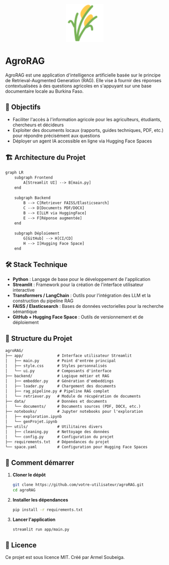 ﻿
<div align="center">
  <!-- <img src="https://emojicdn.elk.sh/🌾?style=google" width="120" height="120"/> -->
  <img src="docs/logo.svg" width="120" height="120"/>
</div>

# AgroRAG

AgroRAG est une application d'intelligence artificielle basée sur le principe de Retrieval-Augmented Generation (RAG). Elle vise à fournir des réponses contextualisées à des questions agricoles en s'appuyant sur une base documentaire locale au Burkina Faso.

## 🚀 Objectifs

- Faciliter l'accès à l'information agricole pour les agriculteurs, étudiants, chercheurs et décideurs
- Exploiter des documents locaux (rapports, guides techniques, PDF, etc.) pour répondre précisément aux questions
- Déployer un agent IA accessible en ligne via Hugging Face Spaces

## 🏗️ Architecture du Projet

```mermaid
graph LR
    subgraph Frontend
        A[Streamlit UI] --> B[main.py]
    end

    subgraph Backend
        B --> C[Retriever FAISS/Elasticsearch]
        C --> D[Documents PDF/DOCX]
        B --> E[LLM via HuggingFace]
        E --> F[Réponse augmentée]
    end

    subgraph Déploiement
        G[GitHub] --> H[CI/CD]
        H --> I[Hugging Face Space]
    end
```

## 🛠️ Stack Technique

- **Python** : Langage de base pour le développement de l'application
- **Streamlit** : Framework pour la création de l'interface utilisateur interactive
- **Transformers / LangChain** : Outils pour l'intégration des LLM et la construction du pipeline RAG
- **FAISS / Elasticsearch** : Bases de données vectorielles pour la recherche sémantique
- **GitHub + Hugging Face Space** : Outils de versionnement et de déploiement

## 📁 Structure du Projet

```
agroRAG/
├── app/               # Interface utilisateur Streamlit
│   ├── main.py        # Point d'entrée principal
│   ├── style.css      # Styles personnalisés
│   └── ui.py          # Composants d'interface
├── backend/           # Logique métier et RAG
│   ├── embedder.py    # Génération d'embeddings
│   ├── loader.py      # Chargement des documents
│   ├── rag_pipeline.py # Pipeline RAG complet
│   └── retriever.py   # Module de récupération de documents
├── data/              # Données et documents
│   └── documents/     # Documents sources (PDF, DOCX, etc.)
├── notebooks/         # Jupyter notebooks pour l'exploration
│   ├── exploration.ipynb
│   └── genProjet.ipynb
├── utils/             # Utilitaires divers
│   ├── cleaning.py    # Nettoyage des données
│   └── config.py      # Configuration du projet
├── requirements.txt   # Dépendances du projet
└── space.yaml         # Configuration pour Hugging Face Spaces
```

## 🚀 Comment démarrer

1. **Cloner le dépôt**
   ```bash
   git clone https://github.com/votre-utilisateur/agroRAG.git
   cd agroRAG
   ```

2. **Installer les dépendances**
   ```bash
   pip install -r requirements.txt
   ```

3. **Lancer l'application**
   ```bash
   streamlit run app/main.py
   ```



## 📄 Licence

Ce projet est sous licence MIT. Créé par Armel Soubeiga.

